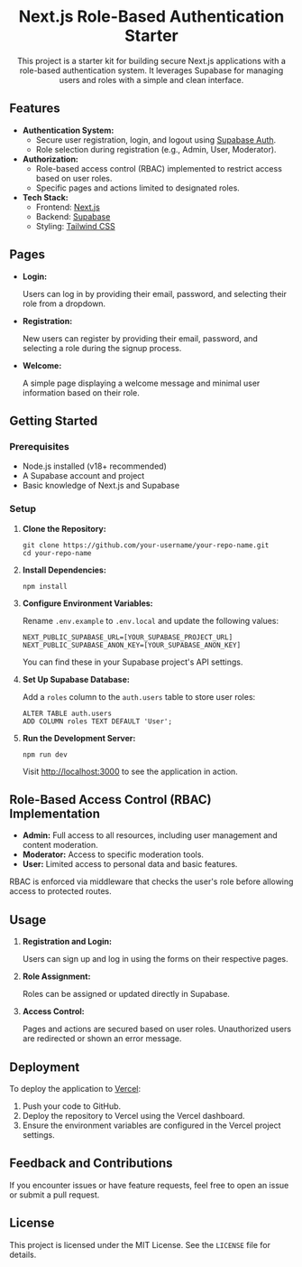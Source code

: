 <!DOCTYPE html>
<html lang="en">
<head>
  <meta charset="UTF-8">
  <meta name="viewport" content="width=device-width, initial-scale=1.0">
</head>
<body>
  <h1 align="center">Next.js Role-Based Authentication Starter</h1>
  <p align="center">
    This project is a starter kit for building secure Next.js applications with a role-based authentication system.
    It leverages Supabase for managing users and roles with a simple and clean interface.
  </p>

  <h2>Features</h2>
  <ul>
    <li><strong>Authentication System:</strong>
      <ul>
        <li>Secure user registration, login, and logout using <a href="https://supabase.com/auth">Supabase Auth</a>.</li>
        <li>Role selection during registration (e.g., Admin, User, Moderator).</li>
      </ul>
    </li>
    <li><strong>Authorization:</strong>
      <ul>
        <li>Role-based access control (RBAC) implemented to restrict access based on user roles.</li>
        <li>Specific pages and actions limited to designated roles.</li>
      </ul>
    </li>
    <li><strong>Tech Stack:</strong>
      <ul>
        <li>Frontend: <a href="https://nextjs.org">Next.js</a></li>
        <li>Backend: <a href="https://supabase.com">Supabase</a></li>
        <li>Styling: <a href="https://tailwindcss.com">Tailwind CSS</a></li>
      </ul>
    </li>
  </ul>

  <h2>Pages</h2>
  <ul>
    <li><strong>Login:</strong>
      <p>Users can log in by providing their email, password, and selecting their role from a dropdown.</p>
    </li>
    <li><strong>Registration:</strong>
      <p>New users can register by providing their email, password, and selecting a role during the signup process.</p>
    </li>
    <li><strong>Welcome:</strong>
      <p>A simple page displaying a welcome message and minimal user information based on their role.</p>
    </li>
  </ul>

  <h2>Getting Started</h2>
  <h3>Prerequisites</h3>
  <ul>
    <li>Node.js installed (v18+ recommended)</li>
    <li>A Supabase account and project</li>
    <li>Basic knowledge of Next.js and Supabase</li>
  </ul>

  <h3>Setup</h3>
  <ol>
    <li><strong>Clone the Repository:</strong>
      <pre><code>git clone https://github.com/your-username/your-repo-name.git
cd your-repo-name</code></pre>
    </li>
    <li><strong>Install Dependencies:</strong>
      <pre><code>npm install</code></pre>
    </li>
    <li><strong>Configure Environment Variables:</strong>
      <p>Rename <code>.env.example</code> to <code>.env.local</code> and update the following values:</p>
      <pre><code>NEXT_PUBLIC_SUPABASE_URL=[YOUR_SUPABASE_PROJECT_URL]
NEXT_PUBLIC_SUPABASE_ANON_KEY=[YOUR_SUPABASE_ANON_KEY]</code></pre>
      <p>You can find these in your Supabase project's API settings.</p>
    </li>
    <li><strong>Set Up Supabase Database:</strong>
      <p>Add a <code>roles</code> column to the <code>auth.users</code> table to store user roles:</p>
      <pre><code>ALTER TABLE auth.users
ADD COLUMN roles TEXT DEFAULT 'User';</code></pre>
    </li>
    <li><strong>Run the Development Server:</strong>
      <pre><code>npm run dev</code></pre>
      <p>Visit <a href="http://localhost:3000">http://localhost:3000</a> to see the application in action.</p>
    </li>
  </ol>

  <h2>Role-Based Access Control (RBAC) Implementation</h2>
  <ul>
    <li><strong>Admin:</strong> Full access to all resources, including user management and content moderation.</li>
    <li><strong>Moderator:</strong> Access to specific moderation tools.</li>
    <li><strong>User:</strong> Limited access to personal data and basic features.</li>
  </ul>
  <p>RBAC is enforced via middleware that checks the user's role before allowing access to protected routes.</p>

  <h2>Usage</h2>
  <ol>
    <li><strong>Registration and Login:</strong>
      <p>Users can sign up and log in using the forms on their respective pages.</p>
    </li>
    <li><strong>Role Assignment:</strong>
      <p>Roles can be assigned or updated directly in Supabase.</p>
    </li>
    <li><strong>Access Control:</strong>
      <p>Pages and actions are secured based on user roles. Unauthorized users are redirected or shown an error message.</p>
    </li>
  </ol>

  <h2>Deployment</h2>
  <p>To deploy the application to <a href="https://vercel.com">Vercel</a>:</p>
  <ol>
    <li>Push your code to GitHub.</li>
    <li>Deploy the repository to Vercel using the Vercel dashboard.</li>
    <li>Ensure the environment variables are configured in the Vercel project settings.</li>
  </ol>

  <h2>Feedback and Contributions</h2>
  <p>If you encounter issues or have feature requests, feel free to open an issue or submit a pull request.</p>

  <h2>License</h2>
  <p>This project is licensed under the MIT License. See the <code>LICENSE</code> file for details.</p>
</body>
</html>
